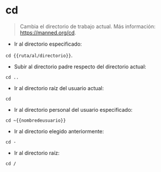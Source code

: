 # cd

> Cambia el directorio de trabajo actual.
> Más información: <https://manned.org/cd>.

- Ir al directorio especificado:

`cd {{ruta/al/directorio}}`.

- Subir al directorio padre respecto del directorio actual:

`cd ..`

- Ir al directorio raíz del usuario actual:

`cd`

- Ir al directorio personal del usuario especificado:

`cd ~{{nombredeusuario}}`

- Ir al directorio elegido anteriormente:

`cd -`

- Ir al directorio raíz:

`cd /`
